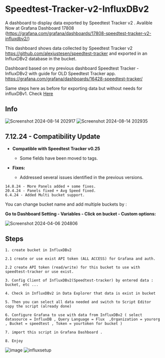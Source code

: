 # Speedtest-Tracker-v2-InfluxDBv2

A dashboard to display data exported by Speedtest Tracker v2 . Avalible Now at Grafana Dashboard 17808
(https://grafana.com/grafana/dashboards/17808-speedtest-tracker-v2-influxdbv2/)

This dashboard shows data collected by Speedtest Tracker v2 https://github.com/alexjustesen/speedtest-tracker and exported in an InfluxDBv2 database in the bucket.

Dashboard based on my previous dashboard Speedtest Tracker - InfluxDBv2 with guide for OLD Speedtest Tracker app. https://grafana.com/grafana/dashboards/16428-speedtest-tracker/

Same steps here as before for exporting data but without needs for influxDBv1. Check [Here](#steps)


## Info
![Screenshot 2024-08-14 202917](https://github.com/user-attachments/assets/aab1ed25-2e70-4486-b540-4da6306418b6)
![Screenshot 2024-08-14 202935](https://github.com/user-attachments/assets/37685a7d-9d58-4987-a4dd-2ebeabaebc49)

## 7.12.24 - Compatibility Update

- **Compatible with Speedtest Tracker v0.25**
  - Some fields have been moved to tags.
  
- **Fixes:**
  - Addressed several issues identified in the previous versions.

``` 14.8.24 - More Panels added + some fixes. ```<br>
``` 20.4.24 - Panels fixed + Avg Speed fixed. ```<br>
``` 6.4.24 - Added Multi bucket support. ```<br>

 You can change bucket name and add multiple buckets by : 

 <b>Go to Dashboard Setting - Variables - Click on bucket - Custom options:</b>
 
![Screenshot 2024-04-06 204806](https://github.com/masterwishx/Speedtest-Tracker-v2-InfluxDBv2/assets/28630321/808c1b36-71dc-4669-8014-6aac6ebfd85b)

## Steps
```
1. create bucket in InfluxDBv2

2.1 create or use exist API token (ALL ACCESS) for Grafana and auth.

2.2 create API token (read/write) for this bucket to use with speedtest-tracker or use exist.

3. Config Client of InfluxDBv2(Speedtest-tracker) by entered data : bucket, etc ...

4. Check in InfluxDBv2 in Data Explorer that data is exist in bucket

5. Then you can select all data needed and switch to Script Editor copy the script (already done)

6. Configure Grafana to use with data from InfluxDBv2 ( select datasource = InfluxDB , Query Language = Flux  ,Organization = yourorg , Bucket = speedtest , Token = yourtoken for bucket )

7. import this script in Grafana Dashboard .

8. Enjoy
```

![image](https://github.com/user-attachments/assets/25aeb76a-5acf-4135-8073-a61f6bcb8cc3)
![influxsetup](https://user-images.githubusercontent.com/28630321/187088939-492e8910-395b-4aef-b1f8-199ea98a2dc8.jpg)



 
